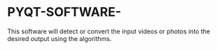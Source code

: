 # PYQT-SOFTWARE-
This software will detect or convert the input videos or photos into the desired output using the algorithms.
